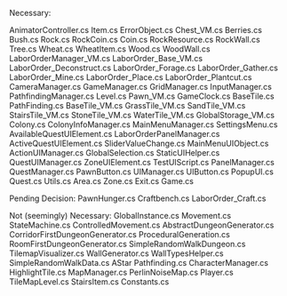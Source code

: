 
Necessary:

AnimatorController.cs
Item.cs
ErrorObject.cs
Chest_VM.cs
Berries.cs
Bush.cs
Rock.cs
RockCoin.cs
Coin.cs
RockResource.cs
RockWall.cs
Tree.cs
Wheat.cs
WheatItem.cs
Wood.cs
WoodWall.cs
LaborOrderManager_VM.cs
LaborOrder_Base_VM.cs
LaborOrder_Deconstruct.cs
LaborOrder_Forage.cs
LaborOrder_Gather.cs
LaborOrder_Mine.cs
LaborOrder_Place.cs
LaborOrder_Plantcut.cs
CameraManager.cs
GameManager.cs
GridManager.cs
InputManager.cs
PathfindingManager.cs
Level.cs
Pawn_VM.cs
GameClock.cs
BaseTile.cs
PathFinding.cs
BaseTile_VM.cs
GrassTile_VM.cs
SandTile_VM.cs
StairsTile_VM.cs
StoneTile_VM.cs
WaterTile_VM.cs
GlobalStorage_VM.cs
Colony.cs
ColonyInfoManager.cs
MainMenuManager.cs
SettingsMenu.cs
AvailableQuestUIElement.cs
LaborOrderPanelManager.cs
ActiveQuestUIElement.cs
SliderValueChange.cs
MainMenuUIObject.cs
ActionUIManager.cs
GlobalSelection.cs
StaticUIHelper.cs
QuestUIManager.cs
ZoneUIElement.cs
TestUIScript.cs
PanelManager.cs
QuestManager.cs
PawnButton.cs
UIManager.cs
UIButton.cs
PopupUI.cs
Quest.cs
Utils.cs
Area.cs
Zone.cs
Exit.cs
Game.cs

Pending Decision:
PawnHunger.cs
Craftbench.cs
LaborOrder_Craft.cs

Not (seemingly) Necessary:
GlobalInstance.cs
Movement.cs
StateMachine.cs
ControlledMovement.cs
AbstractDungeonGenerator.cs
CorridorFirstDungeonGenerator.cs
ProceduralGeneration.cs
RoomFirstDungeonGenerator.cs
SimpleRandomWalkDungeon.cs
TilemapVisualizer.cs
WallGenerator.cs
WallTypesHelper.cs
SimpleRandomWalkData.cs
AStar Pathfinding.cs
CharacterManager.cs
HighlightTile.cs
MapManager.cs
PerlinNoiseMap.cs
Player.cs
TileMapLevel.cs
StairsItem.cs
Constants.cs

